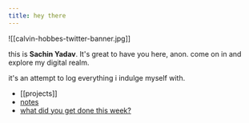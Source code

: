 ```yaml
---
title: hey there
---
```

![[calvin-hobbes-twitter-banner.jpg]]

this is **Sachin Yadav**. It's great to have you here, anon. come on in and explore my digital realm.

it's an attempt to log everything i indulge myself with. 
- [[projects]]
- [notes](/notes)
- [what did you get done this week?](/weekly-wins)
